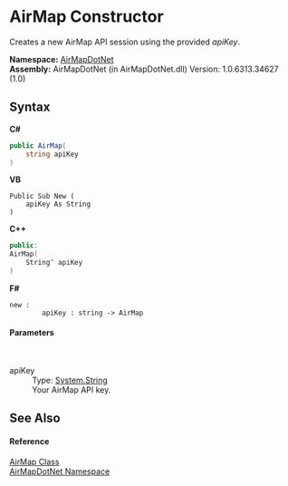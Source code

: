 # AirMap Constructor 
 

Creates a new AirMap API session using the provided *apiKey*.

**Namespace:**&nbsp;<a href="N_AirMapDotNet">AirMapDotNet</a><br />**Assembly:**&nbsp;AirMapDotNet (in AirMapDotNet.dll) Version: 1.0.6313.34627 (1.0)

## Syntax

**C#**<br />
``` C#
public AirMap(
	string apiKey
)
```

**VB**<br />
``` VB
Public Sub New ( 
	apiKey As String
)
```

**C++**<br />
``` C++
public:
AirMap(
	String^ apiKey
)
```

**F#**<br />
``` F#
new : 
        apiKey : string -> AirMap
```


#### Parameters
&nbsp;<dl><dt>apiKey</dt><dd>Type: <a href="http://msdn2.microsoft.com/en-us/library/s1wwdcbf" target="_blank">System.String</a><br />Your AirMap API key.</dd></dl>

## See Also


#### Reference
<a href="T_AirMapDotNet_AirMap">AirMap Class</a><br /><a href="N_AirMapDotNet">AirMapDotNet Namespace</a><br />